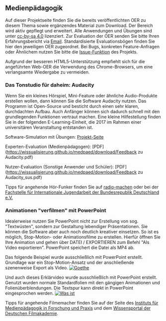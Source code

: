 ## Medienpädagogik

Auf dieser Projektseite finden Sie die bereits veröffentlichten OER zu diesem Thema sowie ergänzendes Material zum Download. Der Bereich wird aktiv gepflegt und erweitert. Alle Anwendungen und Übungen sind unter [cc-by-sa 4.0](https://creativecommons.org/licenses/by-sa/4.0/) lizenziert. Zur Evaluation der OER senden Sie bitte Ihren Erfahrungsbericht via [Email](mailto:sebastian.wolf.oer@outlook.de). Standardisierte Evaluationsbögen finden Sie hier den jeweiligen OER zugeordnet. Bei Bugs, konkreten Feature-Anfragen oder Ähnlichem nutzen Sie bitte die [Issue-Funktion](https://github.com/wissualisierung/medpaed/issues) des Projekts. 

Aufgrund der besseren HTML5-Unterstützung empfiehlt sich für die angeführten Web-OER die Verwendung des Chrome-Browsers, um eine verlangsamte Wiedergabe zu vermeiden.

### Das Tonstudio für daheim: Audacity
Wenn Sie ein kleines Hörspiel, Mini-Feature oder ähnliche Audio-Produkte erstellen wollen, dann können Sie die Software Audacity nutzen. Das Programm ist Open-Source und besticht durch einen sehr klaren, durchdachten Aufbau. Auch Anfänger können sich dadurch schnell mit den grundlegenden Funktionen vertraut machen. Eine kleine Hilfestellung finden Sie in der folgenden E-Learning-Einheit, die 2017 im Rahmen einer universitären Veranstaltung entstanden ist. 

Software-Simulation mit Übungen: 
[Projekt-Seite](https://wissualisierung.github.io/medpaed/audacity/)

Experten-Evaluation (Medienpädagogen): 
[PDF](https://wissualisierung.github.io/medpaed/download/Feedback zu Audacity.pdf)

Nutzer-Evaluation (Sonstige Anwender und Schüler): 
[PDF](https://wissualisierung.github.io/medpaed/download/Feedback zu Audacity_sus.pdf)

Tipps für angehende Hör-Funker finden Sie auf [radio-machen](https://www.radio-machen.de/) oder bei der [Fachstelle für Internationale Jugendarbeit der Bundesrepublik Deutschland e.V.](https://www.ijab.de/uploads/tx_ttproducts/datasheet/Podcast.pdf) 

### Animationen "verfilmen" mit PowerPoint
Idealerweise nutzen Sie PowerPoint nicht zur Erstellung von sog. "Textwüsten", sondern zur Gestaltung lebendiger Präsentationen. Sie können die Software aber auch noch deutlich kreativer einsetzen. So ist es möglich, Stop-Motion- oder Animationsfilme zu erstellen. Hierfür öffnen Sie Ihre Animation und gehen über DATEI / EXPORTIEREN zum Befehl "Als Video exportieren". PowerPoint speichert die Datei als MP4 ab. 

Das folgende Beispiel wurde ausschließlich mit PowerPoint erstellt. Grundlage war ein Stop-Motion-Ansatz und der anschließende szenenweise Export als Video. 
[![Goethe](https://wissualisierung.github.io/medpaed/assets/goethe.png)](https://youtu.be/R6_pNWvXF44) 

Und auch dieses Erklärvideo wurde ausschließlich mit PowerPoint erstellt. Genutzt wurden normale Standardfolien mit den gängigen Animationen und Folienüberblendungen. Die Textspur kann direkt in PowerPoint eingesprochen werden. 
[![Was ist](https://wissualisierung.github.io/medpaed/assets/nachricht.png)](https://youtu.be/VxrFkWFfLLM)

Tipps für angehende Filmemacher finden Sie auf der Seite des [Instituts für Medienpädagogik in Forschung und Praxis](http://www.jff.de/toolbox/category/home/) und dem [Wissensportal der Deutschen Filmakademie](http://www.vierundzwanzig.de/de/filmbildung/). 
